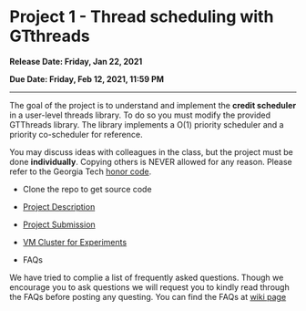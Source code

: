 # Project 1 - Thread scheduling with GTthreads

**Release Date: Friday, Jan 22, 2021**

**Due Date: Friday, Feb 12, 2021, 11:59 PM**

------

The goal of the project is to understand and implement the **credit scheduler** in a user-level threads library. 
To do so you must modify the provided GTThreads library. 
The library implements a O(1) priority scheduler and a priority co-scheduler for reference.

You may discuss ideas with colleagues in the class, but the project must be done **individually**. 
Copying others is NEVER allowed for any reason. 
Please refer to the Georgia Tech [honor code](http://www.honor.gatech.edu/).

* Clone the repo to get source code 

* [Project Description](./doc/project_1_description.md)
* [Project Submission](./doc/project_1_submission.md)
* [VM Cluster for Experiments](./doc/vm_userguide.md)

* FAQs

We have tried to complie a list of frequently asked questions. 
Though we encourage you to ask questions we will request you to kindly read through the FAQs before posting any questing. 
You can find the FAQs at [wiki page](https://github.gatech.edu/cs6210-spring21/project1/wiki/FAQs)
